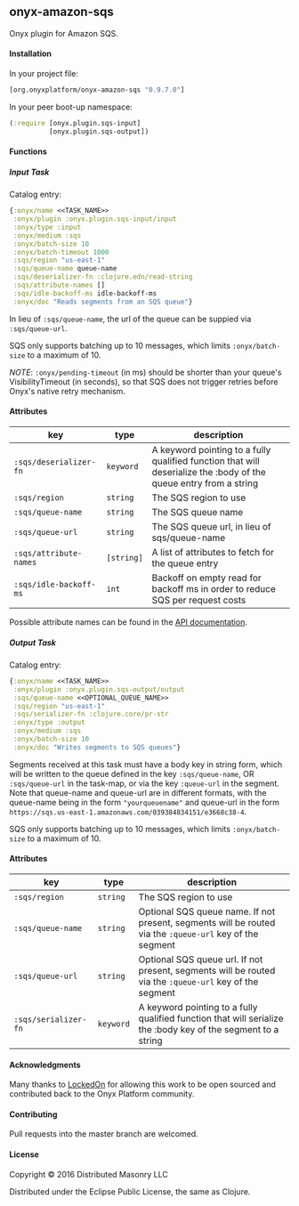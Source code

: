 ## onyx-amazon-sqs

Onyx plugin for Amazon SQS.

#### Installation

In your project file:

```clojure
[org.onyxplatform/onyx-amazon-sqs "0.9.7.0"]
```

In your peer boot-up namespace:

```clojure
(:require [onyx.plugin.sqs-input]
          [onyx.plugin.sqs-output])
```

#### Functions

##### Input Task

Catalog entry:

```clojure
{:onyx/name <<TASK_NAME>>
 :onyx/plugin :onyx.plugin.sqs-input/input
 :onyx/type :input
 :onyx/medium :sqs
 :onyx/batch-size 10
 :onyx/batch-timeout 1000
 :sqs/region "us-east-1"
 :sqs/queue-name queue-name
 :sqs/deserializer-fn :clojure.edn/read-string
 :sqs/attribute-names []
 :sqs/idle-backoff-ms idle-backoff-ms
 :onyx/doc "Reads segments from an SQS queue"}
```

In lieu of `:sqs/queue-name`, the url of the queue can be suppied via `:sqs/queue-url`.

SQS only supports batching up to 10 messages, which limits `:onyx/batch-size` to a maximum of 10.

*NOTE*: `:onyx/pending-timeout` (in ms) should be shorter than your queue's VisibilityTimeout (in seconds), so that SQS does not trigger retries before Onyx's native retry mechanism.

#### Attributes

|key                           | type      | description
|------------------------------|-----------|------------
|`:sqs/deserializer-fn`        | `keyword` | A keyword pointing to a fully qualified function that will deserialize the :body of the queue entry from a string
|`:sqs/region`                 | `string`  | The SQS region to use
|`:sqs/queue-name`             | `string`  | The SQS queue name
|`:sqs/queue-url`              | `string`  | The SQS queue url, in lieu of sqs/queue-name
|`:sqs/attribute-names`        | `[string]`| A list of attributes to fetch for the queue entry 
|`:sqs/idle-backoff-ms`        | `int`     | Backoff on empty read for backoff ms in order to reduce SQS per request costs


Possible attribute names can be found in the <a href="http://docs.aws.amazon.com/AWSJavaSDK/latest/javadoc/com/amazonaws/services/sqs/model/ReceiveMessageRequest.html#withAttributeNames(java.util.Collection)">API documentation</a>.

##### Output Task

Catalog entry:

```clojure
{:onyx/name <<TASK_NAME>>
 :onyx/plugin :onyx.plugin.sqs-output/output
 :sqs/queue-name <<OPTIONAL_QUEUE_NAME>>
 :sqs/region "us-east-1"
 :sqs/serializer-fn :clojure.core/pr-str
 :onyx/type :output
 :onyx/medium :sqs
 :onyx/batch-size 10
 :onyx/doc "Writes segments to SQS queues"}
```

Segments received at this task must have a body key in string form, which will be written to the queue defined in the key `:sqs/queue-name`, OR `:sqs/queue-url` in the task-map, or via the key `:queue-url` in the segment. Note that queue-name and queue-url are in different formats, with the queue-name being in the form `"yourqueuename"` and queue-url in the form `https://sqs.us-east-1.amazonaws.com/039384834151/e3668c38-4`.

SQS only supports batching up to 10 messages, which limits `:onyx/batch-size` to a maximum of 10.

#### Attributes

|key                           | type      | description
|------------------------------|-----------|------------
|`:sqs/region`                 | `string`  | The SQS region to use
|`:sqs/queue-name`             | `string`  | Optional SQS queue name. If not present, segments will be routed via the `:queue-url` key of the segment
|`:sqs/queue-url`              | `string`  | Optional SQS queue url. If not present, segments will be routed via the `:queue-url` key of the segment
|`:sqs/serializer-fn`          | `keyword` | A keyword pointing to a fully qualified function that will serialize the :body key of the segment to a string

#### Acknowledgments

Many thanks to [LockedOn](http://www.lockedon.com) for allowing this work to be open
sourced and contributed back to the Onyx Platform community.

#### Contributing

Pull requests into the master branch are welcomed.

#### License

Copyright © 2016 Distributed Masonry LLC

Distributed under the Eclipse Public License, the same as Clojure.
